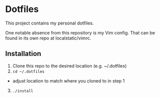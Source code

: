 Dotfiles
========

This project contains my personal dotfiles.

One notable absence from this repository is my Vim config. That can be found in its own repo at localstatic/vimrc.

Installation
------------

1. Clone this repo to the desired location (e.g. ~/.dotfiles)
2. `cd ~/.dotfiles`
  * adjust location to match where you cloned to in step 1
3. `./install`
